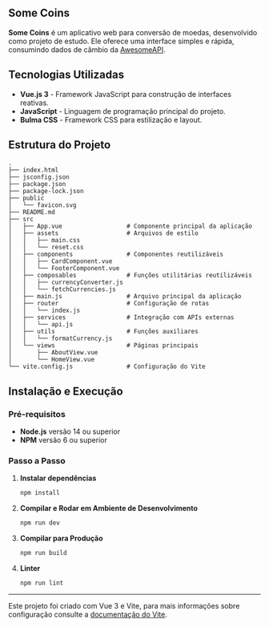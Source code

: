 ## Some Coins

**Some Coins** é um aplicativo web para conversão de moedas, desenvolvido como projeto de estudo. Ele oferece uma interface simples e rápida, consumindo dados de câmbio da [AwesomeAPI](https://docs.awesomeapi.com.br/api-de-moedas).

## Tecnologias Utilizadas

- **Vue.js 3** - Framework JavaScript para construção de interfaces reativas.
- **JavaScript** - Linguagem de programação principal do projeto.
- **Bulma CSS** - Framework CSS para estilização e layout.

## Estrutura do Projeto

```
.
├── index.html
├── jsconfig.json
├── package.json
├── package-lock.json
├── public
│   └── favicon.svg
├── README.md
├── src
│   ├── App.vue                  # Componente principal da aplicação
│   ├── assets                   # Arquivos de estilo
│   │   ├── main.css
│   │   └── reset.css
│   ├── components               # Componentes reutilizáveis
│   │   ├── CardComponent.vue
│   │   └── FooterComponent.vue
│   ├── composables              # Funções utilitárias reutilizáveis
│   │   ├── currencyConverter.js
│   │   └── fetchCurrencies.js
│   ├── main.js                  # Arquivo principal da aplicação
│   ├── router                   # Configuração de rotas
│   │   └── index.js
│   ├── services                 # Integração com APIs externas
│   │   └── api.js
│   ├── utils                    # Funções auxiliares
│   │   └── formatCurrency.js
│   └── views                    # Páginas principais
│       ├── AboutView.vue
│       └── HomeView.vue
└── vite.config.js               # Configuração do Vite
```

## Instalação e Execução

### Pré-requisitos

- **Node.js** versão 14 ou superior
- **NPM** versão 6 ou superior

### Passo a Passo

1. **Instalar dependências**

   ```sh
   npm install
   ```

2. **Compilar e Rodar em Ambiente de Desenvolvimento**

   ```sh
   npm run dev
   ```

3. **Compilar para Produção**

   ```sh
   npm run build
   ```

4. **Linter**
   ```sh
   npm run lint
   ```

---

Este projeto foi criado com Vue 3 e Vite, para mais informações sobre configuração consulte a [documentação do Vite](https://vitejs.dev/config/).

